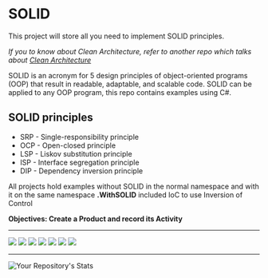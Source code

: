 # SOLID
This project will store all you need to implement SOLID principles.

*If you to know about Clean Architecture, refer to another repo which talks about [Clean Architecture](https://github.com/kenllyacosta/Clean-Architecture)*

SOLID is an acronym for 5 design principles of object-oriented programs (OOP) that result in readable, adaptable, and scalable code. SOLID can be applied to any OOP program, this repo contains examples using C#.

## SOLID principles

- SRP - Single-responsibility principle
- OCP - Open-closed principle
- LSP - Liskov substitution principle
- ISP - Interface segregation principle
- DIP - Dependency inversion principle

All projects hold examples without SOLID in the normal namespace and with it on the same namespace **.WithSOLID** included IoC to use Inversion of Control

**Objectives: Create a Product and record its Activity**

---
![](https://img.shields.io/badge/Visual_Studio-5C2D91?style=for-the-badge&logo=visual%20studio&logoColor=white)
![](https://img.shields.io/badge/.NET-512BD4?style=for-the-badge&logo=dotnet&logoColor=white)
![](https://img.shields.io/badge/C%23-239120?style=for-the-badge&logo=c-sharp&logoColor=white)
![](https://img.shields.io/badge/HTML5-E34F26?style=for-the-badge&logo=html5&logoColor=white)
![](https://img.shields.io/badge/JavaScript-323330?style=for-the-badge&logo=javascript&logoColor=F7DF1E)
![](https://img.shields.io/badge/json-5E5C5C?style=for-the-badge&logo=json&logoColor=white)
![](https://img.shields.io/badge/Windows-0078D6?style=for-the-badge&logo=windows&logoColor=white)

---

![Your Repository's Stats](https://github-readme-stats.vercel.app/api/top-langs/?username=kenllyacosta)
